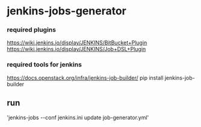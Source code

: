 # jenkins-jobs-generator

### required plugins
https://wiki.jenkins.io/display/JENKINS/BitBucket+Plugin
https://wiki.jenkins.io/display/JENKINS/Job+DSL+Plugin

### required tools for jenkins
https://docs.openstack.org/infra/jenkins-job-builder/
pip install jenkins-job-builder

## run

'jenkins-jobs --conf jenkins.ini update job-generator.yml'
